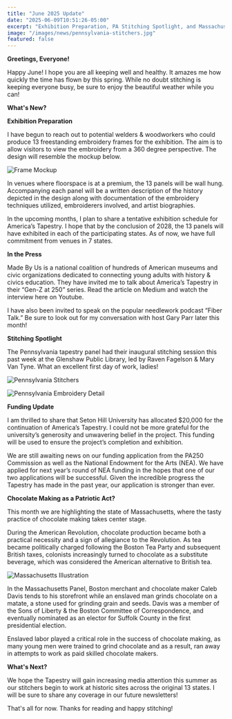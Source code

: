 ```yaml
---
title: "June 2025 Update"
date: "2025-06-09T10:51:26-05:00"
excerpt: "Exhibition Preparation, PA Stitching Spotlight, and Massachusetts Panel Spotlight"
image: "/images/news/pennsylvania-stitchers.jpg"
featured: false
---
```


**Greetings, Everyone!**

Happy June! I hope you are all keeping well and healthy. It amazes me how quickly the time has flown by this spring. While no doubt stitching is keeping everyone busy, be sure to enjoy the beautiful weather while you can!

**What's New?**

**Exhibition Preparation**

I have begun to reach out to potential welders & woodworkers who could produce 13 freestanding embroidery frames for the exhibition. The aim is to allow visitors to view the embroidery from a 360 degree perspective. The design will resemble the mockup below.

![Frame Mockup](/images/news/frame-example-copy.jpg)

In venues where floorspace is at a premium, the 13 panels will be wall hung. Accompanying each panel will be a written description of the history depicted in the design along with documentation of the embroidery techniques utilized, embroiderers involved, and artist biographies.

In the upcoming months, I plan to share a tentative exhibition schedule for America’s Tapestry. I hope that by the conclusion of 2028, the 13 panels will have exhibited in each of the participating states. As of now, we have full commitment from venues in 7 states.

**In the Press**

Made By Us is a national coalition of hundreds of American museums and civic organizations dedicated to connecting young adults with history & civics education. They have invited me to talk about America’s Tapestry in their “Gen-Z at 250” series. Read the article on Medium and watch the interview here on Youtube.

I have also been invited to speak on the popular needlework podcast “Fiber Talk.” Be sure to look out for my conversation with host Gary Parr later this month!

**Stitching Spotlight**

The Pennsylvania tapestry panel had their inaugural stitching session this past week at the Glenshaw Public Library, led by Raven Fagelson & Mary Van Tyne. What an excellent first day of work, ladies!

![Pennsylvania Stitchers](/images/news/pennsylvania-stitchers.jpg)

![Pennsylvania Embroidery Detail](/images/news/embroidery-close-up.jpg)

**Funding Update**

I am thrilled to share that Seton Hill University has allocated $20,000 for the continuation of America’s Tapestry. I could not be more grateful for the university’s generosity and unwavering belief in the project. This funding will be used to ensure the project’s completion and exhibition.

We are still awaiting news on our funding application from the PA250 Commission as well as the National Endowment for the Arts (NEA). We have applied for next year’s round of NEA funding in the hopes that one of our two applications will be successful. Given the incredible progress the Tapestry has made in the past year, our application is stronger than ever.

**Chocolate Making as a Patriotic Act?**

This month we are highlighting the state of Massachusetts, where the tasty practice of chocolate making takes center stage.

During the American Revolution, chocolate production became both a practical necessity and a sign of allegiance to the Revolution. As tea became politically charged following the Boston Tea Party and subsequent British taxes, colonists increasingly turned to chocolate as a substitute beverage, which was considered the American alternative to British tea.

![Massachusetts Illustration](/images/news/massachusetts-illustration.jpg)

In the Massachusetts Panel, Boston merchant and chocolate maker Caleb Davis tends to his storefront while an enslaved man grinds chocolate on a matate, a stone used for grinding grain and seeds. Davis was a member of the Sons of Liberty & the Boston Committee of Correspondence, and eventually nominated as an elector for Suffolk County in the first presidential election.

Enslaved labor played a critical role in the success of chocolate making, as many young men were trained to grind chocolate and as a result, ran away in attempts to work as paid skilled chocolate makers.

**What's Next?**

We hope the Tapestry will gain increasing media attention this summer as our stitchers begin to work at historic sites across the original 13 states. I will be sure to share any coverage in our future newsletters!

That's all for now. Thanks for reading and happy stitching!
